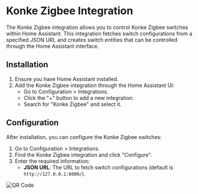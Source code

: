 # Konke Zigbee Integration

The Konke Zigbee integration allows you to control Konke Zigbee switches within Home Assistant. This integration fetches switch configurations from a specified JSON URL and creates switch entities that can be controlled through the Home Assistant interface.

## Installation

1. Ensure you have Home Assistant installed.
2. Add the Konke Zigbee integration through the Home Assistant UI:
   - Go to Configuration > Integrations.
   - Click the "+" button to add a new integration.
   - Search for "Konke Zigbee" and select it.

## Configuration

After installation, you can configure the Konke Zigbee switches:

1. Go to Configuration > Integrations.
2. Find the Konke Zigbee integration and click "Configure".
3. Enter the required information:
   - **JSON URL**: The URL to fetch switch configurations (default is `http://127.0.0.1:8000/`).

![QR Code](https://github.com/user-attachments/assets/5c74897a-e32a-4fcc-b41c-1fc0d76a2494)

